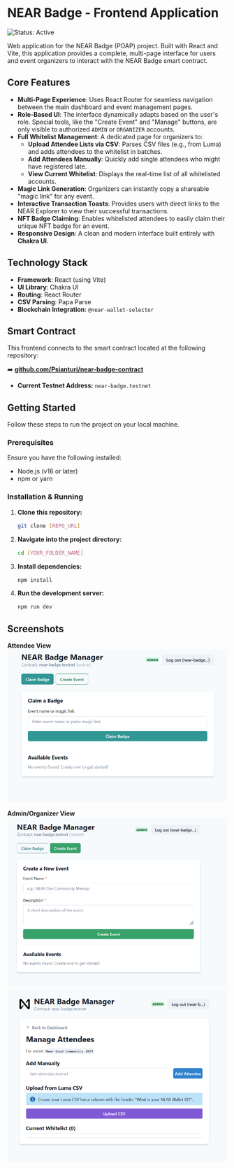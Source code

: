# NEAR Badge - Frontend Application

![Status: Active](https://img.shields.io/badge/status-active-success.svg)

Web application for the NEAR Badge (POAP) project. Built with React and Vite, this application provides a complete, multi-page interface for users and event organizers to interact with the NEAR Badge smart contract.

## Core Features

-   **Multi-Page Experience**: Uses React Router for seamless navigation between the main dashboard and event management pages.
-   **Role-Based UI**: The interface dynamically adapts based on the user's role. Special tools, like the "Create Event" and "Manage" buttons, are only visible to authorized `ADMIN` or `ORGANIZER` accounts.
-   **Full Whitelist Management**: A dedicated page for organizers to:
    -   **Upload Attendee Lists via CSV**: Parses CSV files (e.g., from Luma) and adds attendees to the whitelist in batches.
    -   **Add Attendees Manually**: Quickly add single attendees who might have registered late.
    -   **View Current Whitelist**: Displays the real-time list of all whitelisted accounts.
-   **Magic Link Generation**: Organizers can instantly copy a shareable "magic link" for any event.
-   **Interactive Transaction Toasts**: Provides users with direct links to the NEAR Explorer to view their successful transactions.
-   **NFT Badge Claiming**: Enables whitelisted attendees to easily claim their unique NFT badge for an event.
-   **Responsive Design**: A clean and modern interface built entirely with **Chakra UI**.

## Technology Stack

-   **Framework**: React (using Vite)
-   **UI Library**: Chakra UI
-   **Routing**: React Router
-   **CSV Parsing**: Papa Parse
-   **Blockchain Integration**: `@near-wallet-selector`

## Smart Contract

This frontend connects to the smart contract located at the following repository:

➡️ **[github.com/Psianturi/near-badge-contract](https://github.com/Psianturi/near-badge-contract)**

-   **Current Testnet Address:** `near-badge.testnet`

## Getting Started

Follow these steps to run the project on your local machine.

### Prerequisites

Ensure you have the following installed:
-   Node.js (v16 or later)
-   npm or yarn

### Installation & Running

1.  **Clone this repository:**
    ```bash
    git clone [REPO_URL]
    ```

2.  **Navigate into the project directory:**
    ```bash
    cd [YOUR_FOLDER_NAME]
    ```

3.  **Install dependencies:**
    ```bash
    npm install
    ```

4.  **Run the development server:**
    ```bash
    npm run dev
    ```


## Screenshots

**Attendee View**
![alt text](01.png)

**Admin/Organizer View**
![alt text](02.png)
![alt text](image-1.png)